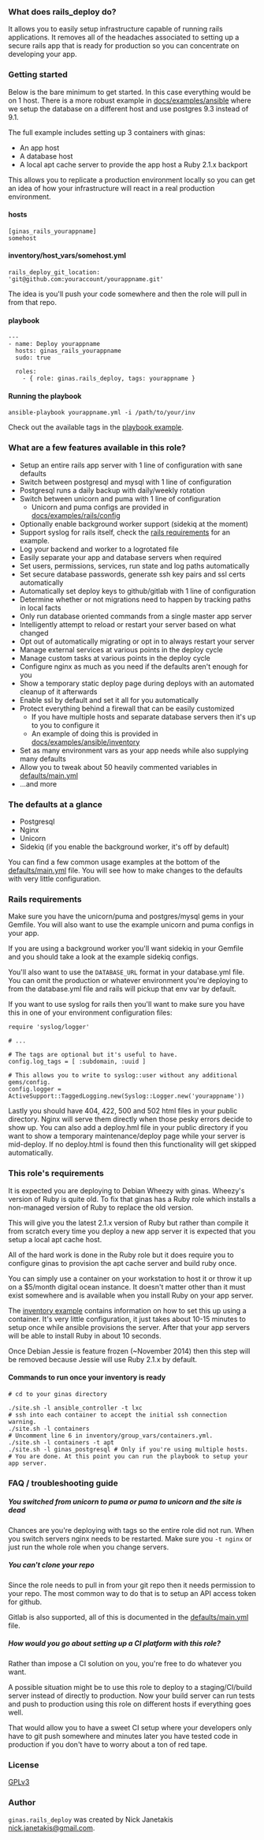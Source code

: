 ### What does rails_deploy do?

It allows you to easily setup infrastructure capable of running rails applications. It removes all of the headaches associated to setting up a secure rails app that is ready for production so you can concentrate on developing your app.

### Getting started

Below is the bare minimum to get started. In this case everything would be on 1 host. There is a more robust example in [docs/examples/ansible](https://github.com/ginas/ginas/tree/master/playbooks/roles/ginas.rails_deploy/docs/examples/ansible) where we setup the database on a different host and use postgres 9.3 instead of 9.1.

The full example includes setting up 3 containers with ginas:

- An app host
- A database host
- A local apt cache server to provide the app host a Ruby 2.1.x backport

This allows you to replicate a production environment locally so you can get
an idea of how your infrastructure will react in a real production environment.

#### hosts

```
[ginas_rails_yourappname]
somehost
```

#### inventory/host_vars/somehost.yml

`rails_deploy_git_location: 'git@github.com:youraccount/yourappname.git'`

The idea is you'll push your code somewhere and then the role will pull in from that repo.

#### playbook

```
---
- name: Deploy yourappname
  hosts: ginas_rails_yourappname
  sudo: true

  roles:
    - { role: ginas.rails_deploy, tags: yourappname }
```

#### Running the playbook

`ansible-playbook yourappname.yml -i /path/to/your/inv`

Check out the available tags in the [playbook example](https://github.com/ginas/ginas/blob/master/playbooks/roles/ginas.rails_deploy/docs/examples/ansible/playbook/yourappname.yml).

### What are a few features available in this role?

- Setup an entire rails app server with 1 line of configuration with sane defaults
- Switch between postgresql and mysql with 1 line of configuration
- Postgresql runs a daily backup with daily/weekly rotation
- Switch between unicorn and puma with 1 line of configuration
  - Unicorn and puma configs are provided in [docs/examples/rails/config](https://github.com/ginas/ginas/tree/master/playbooks/roles/ginas.rails_deploy/docs/examples/rails/config)
- Optionally enable background worker support (sidekiq at the moment)
- Support syslog for rails itself, check the [rails requirements](#rails-requirements) for an example.
- Log your backend and worker to a logrotated file
- Easily separate your app and database servers when required
- Set users, permissions, services, run state and log paths automatically
- Set secure database passwords, generate ssh key pairs and ssl certs automatically
- Automatically set deploy keys to github/gitlab with 1 line of configuration
- Determine whether or not migrations need to happen by tracking paths in local facts
- Only run database oriented commands from a single master app server
- Intelligently attempt to reload or restart your server based on what changed
- Opt out of automatically migrating or opt in to always restart your server
- Manage external services at various points in the deploy cycle
- Manage custom tasks at various points in the deploy cycle
- Configure nginx as much as you need if the defaults aren't enough for you
- Show a temporary static deploy page during deploys with an automated cleanup of it afterwards
- Enable ssl by default and set it all for you automatically
- Protect everything behind a firewall that can be easily customized
  - If you have multiple hosts and separate database servers then it's up to you to configure it
  - An example of doing this is provided in [docs/examples/ansible/inventory](https://github.com/ginas/ginas/tree/master/playbooks/roles/ginas.rails_deploy/docs/examples/ansible/inventory)
- Set as many environment vars as your app needs while also supplying many defaults
- Allow you to tweak about 50 heavily commented variables in [defaults/main.yml](https://github.com/ginas/ginas/blob/master/playbooks/roles/ginas.rails_deploy/defaults/main.yml)
- ...and more

### The defaults at a glance

- Postgresql
- Nginx
- Unicorn
- Sidekiq (if you enable the background worker, it's off by default)

You can find a few common usage examples at the bottom of the [defaults/main.yml](https://github.com/ginas/ginas/blob/master/playbooks/roles/ginas.rails_deploy/defaults/main.yml) file. You will see how to make changes to the defaults with very little configuration.

### Rails requirements

Make sure you have the unicorn/puma and postgres/mysql gems in your Gemfile. You will also want to use the example unicorn and puma configs in your app.

If you are using a background worker you'll want sidekiq in your Gemfile and you
should take a look at the example sidekiq configs.

You'll also want to use the `DATABASE_URL` format in your database.yml file. You can omit the production or whatever environment you're deploying to from the database.yml file and rails will pickup that env var by default.

If you want to use syslog for rails then you'll want to make sure you have this
in one of your environment configuration files:

```
require 'syslog/logger'

# ...

# The tags are optional but it's useful to have.
config.log_tags = [ :subdomain, :uuid ]

# This allows you to write to syslog::user without any additional gems/config.
config.logger = ActiveSupport::TaggedLogging.new(Syslog::Logger.new('yourappname'))
```

Lastly you should have 404, 422, 500 and 502 html files in your public directory. Nginx will serve them directly when those pesky errors decide to show up. You can also add a deploy.hml file in your public directory if you want to show a temporary maintenance/deploy page while your server is mid-deploy. If no deploy.html is found then this functionality will get skipped automatically.

### This role's requirements

It is expected you are deploying to Debian Wheezy with ginas. Wheezy's version of Ruby is quite old. To fix that ginas has a Ruby role which installs a non-managed version of Ruby to replace the old version.

This will give you the latest 2.1.x version of Ruby but rather than compile it from scratch every time you deploy a new app server it is expected that you setup a local apt cache host.

All of the hard work is done in the Ruby role but it does require you to configure ginas to provision the apt cache server and build ruby once.

You can simply use a container on your workstation to host it or throw it up on a $5/month digital ocean instance. It doesn't matter other than it must exist somewhere and is available when you install Ruby on your app server.

The [inventory example](https://github.com/ginas/ginas/tree/master/playbooks/roles/ginas.rails_deploy/docs/examples/ansible/inventory) contains information on how to set this up using a container. It's very little configuration, it just takes about 10-15 minutes to setup once while ansible provisions the server. After that your app servers will be able to install Ruby in about 10 seconds.

Once Debian Jessie is feature frozen (~November 2014) then this step will be removed because Jessie will use Ruby 2.1.x by default.

#### Commands to run once your inventory is ready

```
# cd to your ginas directory

./site.sh -l ansible_controller -t lxc
# ssh into each container to accept the initial ssh connection warning.
./site.sh -l containers
# Uncomment line 6 in inventory/group_vars/containers.yml.
./site.sh -l containers -t apt
./site.sh -l ginas_postgresql # Only if you're using multiple hosts.
# You are done. At this point you can run the playbook to setup your app server.
```

### FAQ / troubleshooting guide

##### You switched from unicorn to puma or puma to unicorn and the site is dead
Chances are you're deploying with tags so the entire role did not run. When you switch servers nginx needs to be restarted. Make sure you `-t nginx` or just run the whole role when you change servers.

##### You can't clone your repo
Since the role needs to pull in from your git repo then it needs permission to your repo. The most common way to do that is to setup an API access token for github.

Gitlab is also supported, all of this is documented in the [defaults/main.yml](https://github.com/ginas/ginas/blob/master/playbooks/roles/ginas.rails_deploy/defaults/main.yml) file.

##### How would you go about setting up a CI platform with this role?
Rather than impose a CI solution on you, you're free to do whatever you want.

A possible situation might be to use this role to deploy to a staging/CI/build server instead of directly to production. Now your build server can run tests and push to production using this role on different hosts if everything goes well.

That would allow you to have a sweet CI setup where your developers only have to git push somewhere and minutes later you have tested code in production if you don't have to worry about a ton of red tape.

### License

[GPLv3](https://www.gnu.org/licenses/quick-guide-gplv3.html)

### Author

`ginas.rails_deploy` was created by Nick Janetakis nick.janetakis@gmail.com.
